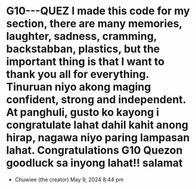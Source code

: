 # G10---QUEZ I made this code for my section, there are many memories, laughter, sadness, cramming, backstabban, plastics, but the important thing is that I want to thank you all for everything. Tinuruan niyo akong maging confident, strong and independent. At panghuli, gusto ko kayong i congratulate lahat dahil kahit anong hirap, nagawa niyo paring lampasan lahat. Congratulations G10 Quezon goodluck sa inyong lahat!! salamat

- Chuwiee (the creator) May 9, 2024 8:44 pm
